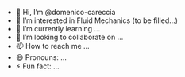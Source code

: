 - 👋 Hi, I’m @domenico-careccia
- 👀 I’m interested in Fluid Mechanics (to be filled...)
- 🌱 I’m currently learning ...
- 💞️ I’m looking to collaborate on ...
- 📫 How to reach me ...
- 😄 Pronouns: ...
- ⚡ Fun fact: ...

<!---
domenico-careccia/domenico-careccia is a ✨ special ✨ repository because its `README.md` (this file) appears on your GitHub profile.
You can click the Preview link to take a look at your changes.
--->
